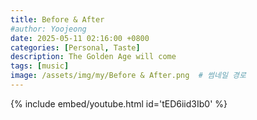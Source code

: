 ```yaml
---
title: Before & After
#author: Yoojeong
date: 2025-05-11 02:16:00 +0800
categories: [Personal, Taste]
description: The Golden Age will come
tags: [music]
image: /assets/img/my/Before & After.png  # 썸네일 경로
---
```


{% include embed/youtube.html id='tED6iid3Ib0' %}